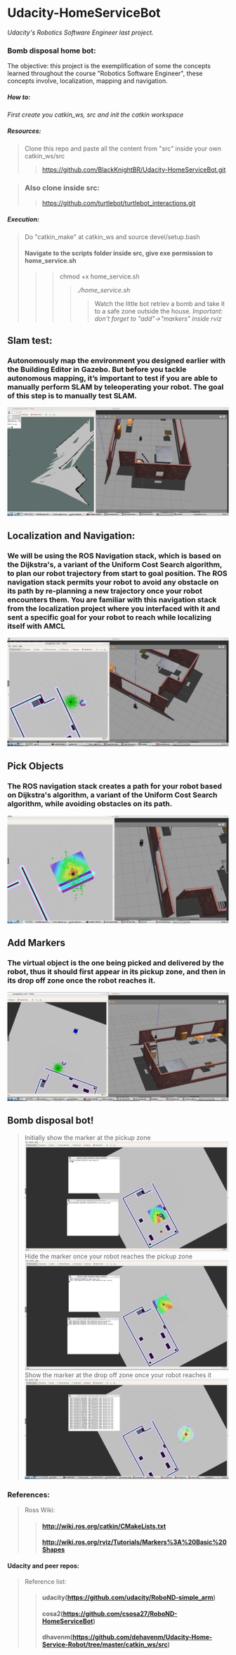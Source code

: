 # Udacity-HomeServiceBot
*Udacity's Robotics Software Engineer last project.*

### Bomb disposal home bot:

The objective: this project is the exemplification of some the concepts learned throughout the course "Robotics Software Engineer", these concepts involve, localization, mapping and navigation.

##### How to:
  *First create you catkin_ws, src and init the catkin workspace*
  
  ##### Resources:
  > Clone this repo and paste all the content from "src" inside your own catkin_ws/src
  >> https://github.com/BlackKnightBR/Udacity-HomeServiceBot.git
  
  > ### Also clone inside src:
  >>  https://github.com/turtlebot/turtlebot_interactions.git 
 
##### Execution:
 > Do "catkin_make" at catkin_ws and source devel/setup.bash
 > #### Navigate to the scripts folder inside src, give exe permission to home_service.sh
 >>> chmod +x home_service.sh
 >>>> *./home_service.sh*
 >>>>> Watch the little bot retriev a bomb and take it to a safe zone outside the house.
 *Important: don't forget to "add"->"markers" inside rviz*

## Slam test:

### Autonomously map the environment you designed earlier with the Building Editor in Gazebo. But before you tackle autonomous mapping, it’s important to test if you are able to manually perform SLAM by teleoperating your robot. The goal of this step is to manually test SLAM.

![My large image](_images/testSlam.png)

## Localization and Navigation:

### We will be using the ROS Navigation stack, which is based on the Dijkstra's, a variant of the Uniform Cost Search algorithm, to plan our robot trajectory from start to goal position. The ROS navigation stack permits your robot to avoid any obstacle on its path by re-planning a new trajectory once your robot encounters them. You are familiar with this navigation stack from the localization project where you interfaced with it and sent a specific goal for your robot to reach while localizing itself with AMCL

![My large image](_images/Navigation.png)

## Pick Objects

###  The ROS navigation stack creates a path for your robot based on Dijkstra's algorithm, a variant of the Uniform Cost Search algorithm, while avoiding obstacles on its path.

![My large image](_images/pickObjects.png)

## Add Markers

### The virtual object is the one being picked and delivered by the robot, thus it should first appear in its pickup zone, and then in its drop off zone once the robot reaches it.

![My large image](_images/addMarkers.png)

## Bomb disposal bot!
> Initially show the marker at the pickup zone
![My large image](_images/homeService.png)
> Hide the marker once your robot reaches the pickup zone
![My large image](_images/homeServiceGoing.png)
> Show the marker at the drop off zone once your robot reaches it
![My large image](_images/homeServiceDone.png)


### References:
> Ross Wiki:
>> #### http://wiki.ros.org/catkin/CMakeLists.txt
>> #### http://wiki.ros.org/rviz/Tutorials/Markers%3A%20Basic%20Shapes
#### Udacity and peer repos: 
> Reference list:
>> #### udacity(https://github.com/udacity/RoboND-simple_arm) 
>> #### cosa2(https://github.com/csosa27/RoboND-HomeServiceBot)
>> #### dhavenm(https://github.com/dehavenm/Udacity-Home-Service-Robot/tree/master/catkin_ws/src)
